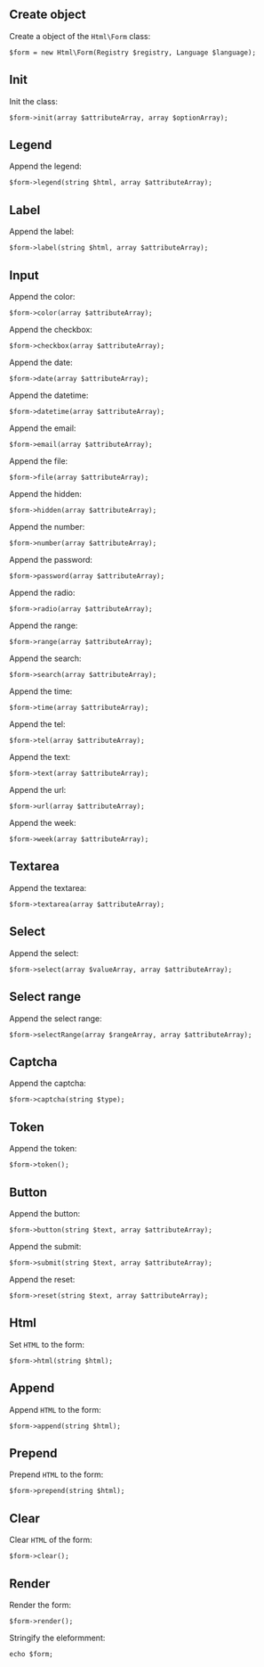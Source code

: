 Create object
-------------

Create a object of the `Html\Form` class:

```
$form = new Html\Form(Registry $registry, Language $language);
```


Init
----

Init the class:

```
$form->init(array $attributeArray, array $optionArray);
```


Legend
------

Append the legend:

```
$form->legend(string $html, array $attributeArray);
```


Label
-----

Append the label:

```
$form->label(string $html, array $attributeArray);
```


Input
-----

Append the color:

```
$form->color(array $attributeArray);
```

Append the checkbox:

```
$form->checkbox(array $attributeArray);
```

Append the date:

```
$form->date(array $attributeArray);
```

Append the datetime:

```
$form->datetime(array $attributeArray);
```

Append the email:

```
$form->email(array $attributeArray);
```

Append the file:

```
$form->file(array $attributeArray);
```

Append the hidden:

```
$form->hidden(array $attributeArray);
```

Append the number:

```
$form->number(array $attributeArray);
```

Append the password:

```
$form->password(array $attributeArray);
```

Append the radio:

```
$form->radio(array $attributeArray);
```

Append the range:

```
$form->range(array $attributeArray);
```

Append the search:

```
$form->search(array $attributeArray);
```

Append the time:

```
$form->time(array $attributeArray);
```

Append the tel:

```
$form->tel(array $attributeArray);
```

Append the text:

```
$form->text(array $attributeArray);
```

Append the url:

```
$form->url(array $attributeArray);
```

Append the week:

```
$form->week(array $attributeArray);
```


Textarea
--------

Append the textarea:

```
$form->textarea(array $attributeArray);
```


Select
------

Append the select:

```
$form->select(array $valueArray, array $attributeArray);
```


Select range
------------

Append the select range:

```
$form->selectRange(array $rangeArray, array $attributeArray);
```


Captcha
-------

Append the captcha:

```
$form->captcha(string $type);
```


Token
-----

Append the token:

```
$form->token();
```


Button
------

Append the button:

```
$form->button(string $text, array $attributeArray);
```

Append the submit:

```
$form->submit(string $text, array $attributeArray);
```

Append the reset:

```
$form->reset(string $text, array $attributeArray);
```


Html
----

Set `HTML` to the form:

```
$form->html(string $html);
```


Append
------

Append `HTML` to the form:

```
$form->append(string $html);
```


Prepend
------

Prepend `HTML` to the form:

```
$form->prepend(string $html);
```


Clear
-----

Clear `HTML` of the form:

```
$form->clear();
```


Render
------

Render the form:

```
$form->render();
```

Stringify the eleformment:

```
echo $form;
```